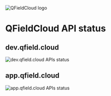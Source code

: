 ![QFieldCloud logo](https://qfield.cloud/img/banner_tmp.png)

# QFieldCloud API status

## dev.qfield.cloud
![dev.qfield.cloud APIs status](https://github.com/opengisch/status.qfield.cloud/workflows/dev.qfield.cloud%20APIs%20status/badge.svg)

## app.qfield.cloud
![app.qfield.cloud APIs status](https://github.com/opengisch/status.qfield.cloud/workflows/app.qfield.cloud%20APIs%20status/badge.svg)
